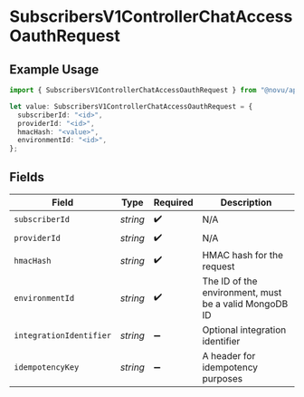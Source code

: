 # SubscribersV1ControllerChatAccessOauthRequest

## Example Usage

```typescript
import { SubscribersV1ControllerChatAccessOauthRequest } from "@novu/api/models/operations";

let value: SubscribersV1ControllerChatAccessOauthRequest = {
  subscriberId: "<id>",
  providerId: "<id>",
  hmacHash: "<value>",
  environmentId: "<id>",
};
```

## Fields

| Field                                                 | Type                                                  | Required                                              | Description                                           |
| ----------------------------------------------------- | ----------------------------------------------------- | ----------------------------------------------------- | ----------------------------------------------------- |
| `subscriberId`                                        | *string*                                              | :heavy_check_mark:                                    | N/A                                                   |
| `providerId`                                          | *string*                                              | :heavy_check_mark:                                    | N/A                                                   |
| `hmacHash`                                            | *string*                                              | :heavy_check_mark:                                    | HMAC hash for the request                             |
| `environmentId`                                       | *string*                                              | :heavy_check_mark:                                    | The ID of the environment, must be a valid MongoDB ID |
| `integrationIdentifier`                               | *string*                                              | :heavy_minus_sign:                                    | Optional integration identifier                       |
| `idempotencyKey`                                      | *string*                                              | :heavy_minus_sign:                                    | A header for idempotency purposes                     |